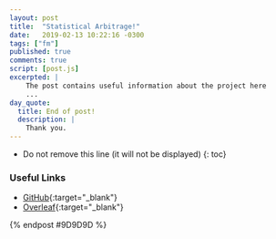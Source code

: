 ```yaml
---
layout: post
title:  "Statistical Arbitrage!"
date:   2019-02-13 10:22:16 -0300
tags: ["fm"]
published: true
comments: true
script: [post.js]
excerpted: |
    The post contains useful information about the project here
    ...
day_quote:
  title: End of post!
  description: |
    Thank you.
---
```



* Do not remove this line (it will not be displayed)
{: toc}

<!--[Emoji Syntax](https://www.webpagefx.com/tools/emoji-cheat-sheet/){:target="_blank"}-->

### Useful Links


- [GitHub](https://github.com/sumitram/fm-statarb/){:target="_blank"}
- [Overleaf](https://www.overleaf.com/project/5d67a086a15546264a164365/){:target="_blank"}





{% endpost #9D9D9D %}

